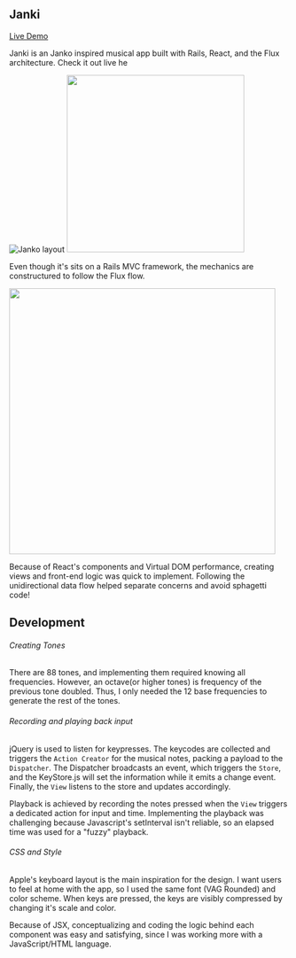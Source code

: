## Janki
<a href="http://jankiboard.herokuapp.com">Live Demo</a>

Janki is an Janko inspired musical app built with Rails, React, and the Flux architecture. Check it out live he

![Janko layout](http://www.pianoworld.com/images/Janko_layout.jpg)
<img src="http://i.imgur.com/gIoyeoj.png" width="320px">

Even though it's sits on a Rails MVC framework, the mechanics are constructured to follow the Flux flow.

<img src="http://blog.krawaller.se/img/flux-diagram.png" width="480px">

Because of React's components and Virtual DOM performance, creating views and front-end logic was quick to implement. Following the unidirectional data flow helped separate concerns and avoid sphagetti code!

## Development
###### Creating Tones
There are 88 tones, and implementing them required knowing all frequencies. However, an octave(or higher tones) is frequency of the previous tone doubled. Thus, I only needed the 12 base frequencies to generate the rest of the tones.

###### Recording and playing back input
jQuery is used to listen for keypresses. The keycodes are collected and triggers the ```Action Creator``` for the musical notes, packing a payload to the ```Dispatcher```. The Dispatcher broadcasts an event, which triggers the ```Store```, and the KeyStore.js will set the information while it emits a change event. Finally, the ```View``` listens to the store and updates accordingly.

Playback is achieved by recording the notes pressed when the ```View``` triggers a dedicated action for input and time. Implementing the playback was challenging because Javascript's setInterval isn't reliable, so an elapsed time was used for a "fuzzy" playback.

###### CSS and Style
Apple's keyboard layout is the main inspiration for the design. I want users to feel at home with the app, so I used the same font (VAG Rounded) and color scheme. When keys are pressed, the keys are visibly compressed by changing it's scale and color.

Because of JSX, conceptualizing and coding the logic behind each component was easy and satisfying, since I was working more with a JavaScript/HTML language.
